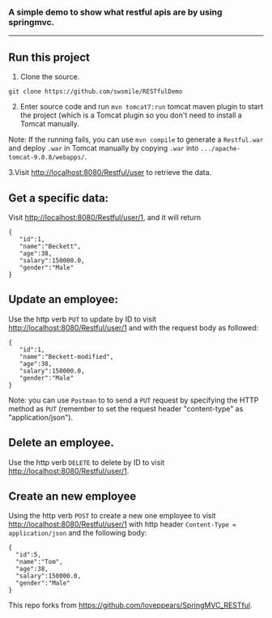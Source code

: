 ### A simple demo to show what restful apis are by using springmvc.
---

## Run this project
1. Clone the source.
```
git clone https://github.com/swsmile/RESTfulDemo
```

2. Enter source code and run ```mvn tomcat7:run``` tomcat maven plugin to start the project (which is a Tomcat plugin so you don't need to install a Tomcat manually.


Note: If the running fails, you can use `mvn compile` to generate a `Restful.war` and deploy `.war` in Tomcat manually by copying `.war` into `.../apache-tomcat-9.0.8/webapps/`.

3.Visit [http://localhost:8080/Restful/user](http://localhost:8080/Restful/user) to retrieve the data.

## Get a specific data:

Visit [http://localhost:8080/Restful/user/1](http://localhost:8080/Restful/user/1), and it will return 
```
{  
   "id":1,
   "name":"Beckett",
   "age":38,
   "salary":150000.0,
   "gender":"Male"
}
```

## Update an employee:

Use the http verb ```PUT``` to update by ID to visit [http://localhost:8080/Restful/user/1](http://localhost:8080/Restful/user/1) and with the request body as followed:

```
{  
   "id":1,
   "name":"Beckett-modified",
   "age":38,
   "salary":150000.0,
   "gender":"Male"
}
```

Note: you can use `Postman` to to send a `PUT` request by specifying the HTTP method as `PUT` (remember to set the request header "content-type" as "application/json").

## Delete an employee.
Use the http verb ```DELETE``` to delete by ID to visit [http://localhost:8080/Restful/user/1](http://localhost:8080/Restful/user/1).

## Create an new employee
Using the http verb ```POST``` to create a new one employee to visit [http://localhost:8080/Restful/user/1](http://localhost:8080/Restful/user/1) with http header ```Content-Type = application/json``` and the following body:

 ```
 {  
   "id":5,
   "name":"Tom",
   "age":38,
   "salary":150000.0,
   "gender":"Male"
}
 ```



This repo forks from https://github.com/loveppears/SpringMVC_RESTful.